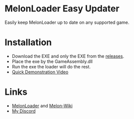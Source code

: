 # MelonLoader Easy Updater
Easily keep MelonLoader up to date on any supported game.


# Installation 
- Download the EXE and only the EXE from the [releases](https://github.com/l-404-l/MLEZUpdater/releases).
- Place the exe by the GameAssembly.dll
- Run the exe the loader will do the rest.
- [Quick Demonstration Video](https://streamable.com/ci2zyt)

# Links
- [MelonLoader](https://github.com/HerpDerpinstine/MelonLoader) and [Melon-Wiki](https://melonwiki.xyz/)
- [My Discord](https://discord.gg/6PkYwnY)
